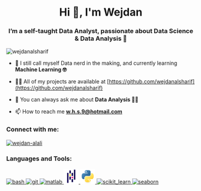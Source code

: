 <h1 align="center">Hi 👋, I'm Wejdan</h1>
<h3 align="center">I’m a self-taught Data Analyst, passionate about Data Science & Data Analysis 🤩</h3>

<p align="left"> <img src="https://komarev.com/ghpvc/?username=wejdanalsharif&label=Profile%20views&color=0e75b6&style=flat" alt="wejdanalsharif" /> </p>

- 🌱 I still call myself Data nerd in the making, and currently learning **Machine Learning 🤓**

- 👨‍💻 All of my projects are available at [https://github.com/wejdanalsharif](https://github.com/wejdanalsharif)

- 💬 You can always ask me about **Data Analysis ✌🏻**

- 📫 How to reach me **w.h.s.9@hotmail.com**

<h3 align="left">Connect with me:</h3>
<p align="left">
<a href="https://linkedin.com/in/wejdan-alali" target="blank"><img align="center" src="https://raw.githubusercontent.com/rahuldkjain/github-profile-readme-generator/master/src/images/icons/Social/linked-in-alt.svg" alt="wejdan-alali" height="30" width="40" /></a>
</p>

<h3 align="left">Languages and Tools:</h3>
<p align="left"> <a href="https://www.gnu.org/software/bash/" target="_blank" rel="noreferrer"> <img src="https://www.vectorlogo.zone/logos/gnu_bash/gnu_bash-icon.svg" alt="bash" width="40" height="40"/> </a> <a href="https://git-scm.com/" target="_blank" rel="noreferrer"> <img src="https://www.vectorlogo.zone/logos/git-scm/git-scm-icon.svg" alt="git" width="40" height="40"/> </a> <a href="https://www.mathworks.com/" target="_blank" rel="noreferrer"> <img src="https://upload.wikimedia.org/wikipedia/commons/2/21/Matlab_Logo.png" alt="matlab" width="40" height="40"/> </a> <a href="https://pandas.pydata.org/" target="_blank" rel="noreferrer"> <img src="https://raw.githubusercontent.com/devicons/devicon/2ae2a900d2f041da66e950e4d48052658d850630/icons/pandas/pandas-original.svg" alt="pandas" width="40" height="40"/> </a> <a href="https://www.python.org" target="_blank" rel="noreferrer"> <img src="https://raw.githubusercontent.com/devicons/devicon/master/icons/python/python-original.svg" alt="python" width="40" height="40"/> </a> <a href="https://scikit-learn.org/" target="_blank" rel="noreferrer"> <img src="https://upload.wikimedia.org/wikipedia/commons/0/05/Scikit_learn_logo_small.svg" alt="scikit_learn" width="40" height="40"/> </a> <a href="https://seaborn.pydata.org/" target="_blank" rel="noreferrer"> <img src="https://seaborn.pydata.org/_images/logo-mark-lightbg.svg" alt="seaborn" width="40" height="40"/> </a> </p>
